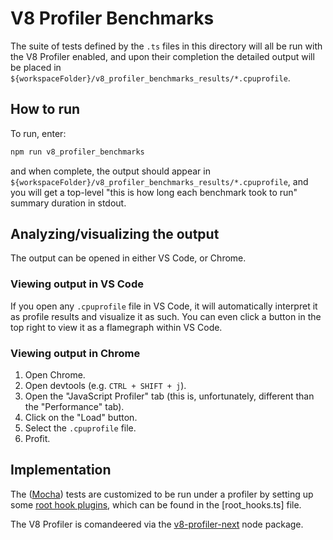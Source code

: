 # V8 Profiler Benchmarks

The suite of tests defined by the `.ts` files in this directory will all be run with the V8 Profiler enabled, and upon their completion the detailed output will be placed in `${workspaceFolder}/v8_profiler_benchmarks_results/*.cpuprofile`.

## How to run

To run, enter:

```bash
npm run v8_profiler_benchmarks
```

and when complete, the output should appear in `${workspaceFolder}/v8_profiler_benchmarks_results/*.cpuprofile`, and you will get a top-level "this is how long each benchmark took to run" summary duration in stdout.

## Analyzing/visualizing the output

The output can be opened in either VS Code, or Chrome.

### Viewing output in VS Code

If you open any `.cpuprofile` file in VS Code, it will automatically interpret it as profile results and visualize it as such. You can even click a button in the top right to view it as a flamegraph within VS Code.

### Viewing output in Chrome

1. Open Chrome.
2. Open devtools (e.g. `CTRL + SHIFT + j`).
3. Open the "JavaScript Profiler" tab (this is, unfortunately, different than the "Performance" tab).
4. Click on the "Load" button.
5. Select the `.cpuprofile` file.
6. Profit.

## Implementation

The ([Mocha](https://mochajs.org/)) tests are customized to be run under a profiler by setting up some [root hook plugins](https://mochajs.org/#root-hook-plugins), which can be found in the [root_hooks.ts] file.

The V8 Profiler is comandeered via the [v8-profiler-next](https://www.npmjs.com/package/v8-profiler-next) node package.
